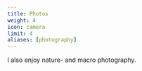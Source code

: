 ```yaml
---
title: Photos
weight: 4
icon: camera
limit: 4
aliases: [photography]
---
```


I also enjoy nature- and macro photography.
